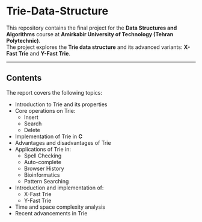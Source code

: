 # Trie-Data-Structure
This repository contains the final project for the **Data Structures and Algorithms** course at **Amirkabir University of Technology (Tehran Polytechnic)**.  
The project explores the **Trie data structure** and its advanced variants: **X-Fast Trie** and **Y-Fast Trie**.

---

##  Contents

The report covers the following topics:

- Introduction to Trie and its properties  
- Core operations on Trie:
  - Insert
  - Search
  - Delete
- Implementation of Trie in **C**
- Advantages and disadvantages of Trie
- Applications of Trie in:
  - Spell Checking
  - Auto-complete
  - Browser History
  - Bioinformatics
  - Pattern Searching
- Introduction and implementation of:
  - X-Fast Trie
  - Y-Fast Trie
- Time and space complexity analysis
- Recent advancements in Trie
  
